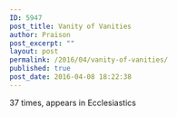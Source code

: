 ```yaml
---
ID: 5947
post_title: Vanity of Vanities
author: Praison
post_excerpt: ""
layout: post
permalink: /2016/04/vanity-of-vanities/
published: true
post_date: 2016-04-08 18:22:38
---
```

37 times, appears in Ecclesiastics